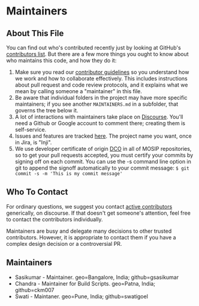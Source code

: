 # Maintainers

## About This File

You can find out who's contributed recently just by looking at GitHub's
[contributors list](../../graphs/contributors). But there are a few more
things you ought to know about who maintains this code, and how they do it:

1. Make sure you read our [contributor guidelines](./CONTRIBUTING.md)
   so you understand how we work and how to collaborate effectively.
   This includes instructions about pull request and code review protocols,
   and it explains what we mean by calling someone a "maintainer" in this
   file.
2. Be aware that individual folders in the project may have more
   specific maintainers; if you see another `MAINTAINERS.md` in a subfolder,
   that governs the tree below it.
3. A lot of interactions with maintainers take place on [Discourse](https://community.mosip.io).
   You'll need a Github or Google account to comment there;
   creating them is self-service.
4. Issues and features are tracked [here](https://mosip.atlassian.net/jira/software/c/projects/INJIMOB/issues/?jql=project%20%3D%20%22Inji%20Mobile%22%20and%20labels%20in%20(secure-keystore)%20ORDER%20BY%20created%20DESC).
   The project name you want, once in Jira, is "Inji".
5. We use developer certificate of origin [DCO](https://developercertificate.org/) in all of MOSIP repositories,
   so to get your pull requests accepted, you must certify your commits by signing off on each commit.
   You can use the -s command line option in git to append the signoff automatically to your commit message:
   ``` $ git commit -s -m 'This is my commit message' ```

## Who To Contact

For ordinary questions, we suggest you contact [active contributors](../../graphs/contributors)
generically, on discourse. If that doesn't get someone's attention,
feel free to contact the contributors individually.

Maintainers are busy and delegate many decisions to other trusted
contributors. However, it is appropriate to contact them if you have a
complex design decision or a controversial PR.

## Maintainers

* Sasikumar - Maintainer. geo=Bangalore, India; github=gsasikumar
* Chandra - Maintainer for Build Scripts. geo=Patna, India; github=ckm007
* Swati - Maintaner. geo=Pune, India; github=swatigoel

